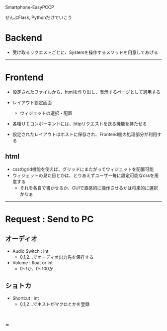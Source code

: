 Smartphone-EasyPCCP

ぜんぶFlask, Pythonだけでいこう

# Backend

- 受け取るリクエストごとに、Systemを操作するメソッドを用意してあげる

---

# Frontend

- 設定されたファイルから、htmlを作り出し、表示するページとして適用する


- レイアウト設定画面
  - ウィジェットの選択・配置
- 各種ＵＩコンポーネントには、httpリクエストを送る機能を持たせる
- 設定されたレイアウトはホストに保存され、Frontend側の処理部分が利用する



## html
- cssのgrid機能を使えば、グリッドにまたがってウィジェットを配置可能
- ウィジェットの見た目とかは、とりあえずユーザー毎に設定可能なcssを用意する
  - それを各自で書かせるか、GUIで直感的に操作させるかは将来的に選択かなぁ






---

# Request : Send to PC


## オーディオ
- Audio Switch : int
  - 0,1,2...でオーディオ出力先を保存する
- Volume : float or int
  - 0~1か、0~100か

## ショトカ
- Shortcut : int
  - 0,1,2...でホストがマクロとかを登録

## 

# -
